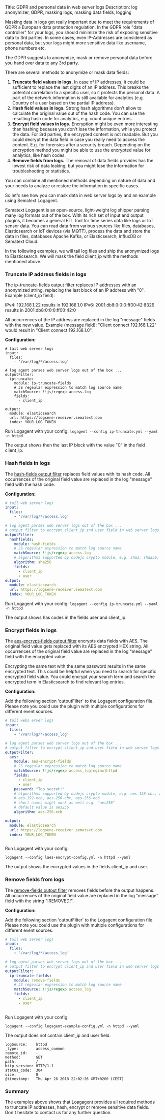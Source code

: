 Title: GDPR and personal data in web server logs 
Description: log anonymizer, GDPR, masking logs, masking data fields, logging


Masking data in logs got really important due to meet the requirements of GDPR a European data protection regulation. In the GDPR role "data controller" for your logs, you should minimize the risk of exposing sensitive data to 3rd parties. In some cases, even IP-Addresses are considered as personal data, but your logs might more sensitive data like username, phone numbers etc. 

The GDPR suggests to anonymize, mask or remove personal data before you hand over data to any 3rd party. 

There are several methods to anonymize or mask data fields: 

1. __Truncate field values in logs.__ In case of IP addresses, it could be sufficient to replace the last digits of an IP address. This breaks the potential correlation to a specific user, so it protects the personal data. A part of the network information is still available for analytics (e.g. Country of a user based on the partial IP address). 
2. __Hash field values in logs.__ Strong hash algorithms don't allow to calculate the original value out of the hash code. You can use the resulting hash code for analytics, e.g. count unique entries. 
3. __Encrypt field values in logs.__ Encryption might be even more interesting than hashing because you don't lose the information, while you protect the data. For 3rd parties, the encrypted content is not readable. But you could decrypt the data field in case you really need to access the content. E.g. for forensics after a security breach. Depending on the encryption method you might be able to use the encrypted value for analytics, like hash codes. 
4. __Remove fields from logs.__ The removal of data fields provides has the lowest risk of data leaking, but you might lose the information for troubleshooting or statistics.  

You can combine all mentioned methods depending on nature of data and your needs to analyze or restore the information in specific cases. 

So let's see how you can mask data in web server logs by and an example using Sematext Logagent. 

Sematext Logagent is an open-source, light-weight log shipper parsing many log formats out of the box. With its rich set of input and output plugins, it becomes a general ETL tool for time series data like logs or IoT sensor data. You can read data from various sources like files, databases, Elasticsearch or IoT devices (via MQTT), process the data and store the data in files, databases Apache Kafka, or Elasticsearch, InfluxDB or Sematext Cloud. 

In the following examples, we will tail log files and ship the anonymized logs to Elasticsearch. We will mask the field client_ip with the methods mentioned above. 

### Truncate IP address fields in logs

The [ip-truncate-fields output filter](output-filter-iptruncatefields.md) replaces IP addresses with an anonymized string, replacing the last block of an IP address with "0".
Example (client_ip field):

IPv4: 192.168.1.22 results in 192.168.1.0
IPv6: 2001:db8:0:0:0:ff00:42:8329 results in 2001:db8:0:0:0:ff00:42:0

All occurrences of the IP address are replaced in the log "message" fields with the new value. Example (message field): "Client connect 192.168.1.22" would result in "Client connect 192.168.1.0". 

__Configuration:__

```
# tail web server logs
input: 
  files:
    - '/var/log/*/access.log'

# log agent parses web server logs out of the box ...
outputFilter:
  iptruncate:
    module: ip-truncate-fields
    # JS regeular expression to match log source name
    matchSource: !!js/regexp access.log
    fields:
      - client_ip

output: 
  module: elasticsearch
  url: https://logsene-receiver.sematext.com
  index: YOUR_LOG_TOKEN

```

Run Logagent with your config:
```logagent --config ip-truncate.yml --yaml -n httpd```

The output shows then the last IP block with the value "0" in the field client_ip. 

### Hash fields in logs

The [hash-fields output filter](output-filter-hashfields.md) replaces field values with its hash code. All occurrences of the original field value are replaced in the log "message" field with the hash code.

__Configuration:__

```yaml
# tail web server logs
input: 
  files:
    - '/var/log/*/access.log'

# log agent parses web server logs out of the box ...
# output filter to encrypt client_ip and user field in web server logs
outputFilter:
  hashfields: 
    module: hash-fields
    # JS regeular expression to match log source name
    matchSource: !!js/regexp access.log
    # algorithms supported by nodejs crypto module, e.g. sha1, sha256, sha512, md5, ...
    algorithm: sha256
    fields:
      - client_ip
      - user
output: 
  module: elasticsearch
  url: https://logsene-receiver.sematext.com
  index: YOUR_LOG_TOKEN

```

Run Logagent with your config:
```logagent --config ip-truncate.yml --yaml -n httpd```

The output shows has codes in the fields user and client_ip. 

### Encrypt fields in logs 

The [aes-encrypt-fields output filter](output-filter-aesencryptfields) encrypts data fields with AES. The original field value gets replaced with its AES encrypted HEX string. All occurrences of the original field value are replaced in the log "message" field with the encrypted value. 

Encrypting the same text with the same password results in the same encrypted text. This could be helpful when you need to search for specific encrypted field value. You could encrypt your search term and search the encrypted term in Elasticsearch to find relevant log entries. 

__Configuration:__ 

Add the following section 'outputFilter' to the Logagent configuration file. Please note you could use the plugin with multiple configurations for different event sources. 

```yaml
# tail webs erver logs
input: 
  files:
    - '/var/log/*/access_log'

# log agent parses web server logs out of the box ...
# output filter to encrypt client_ip and user field in web server logs
outputFilter:
  aes:
    module: aes-encrypt-fields
    # JS regeular expression to match log source name
    matchSource: !!js/regexp access_log|nginx|httpd
    fields:
      - client_ip
      - user
    password: "Top secret!"
    # algorithms supported by nodejs crypto module, e.g. aes-128-cbc, aes-128-ecb, aes-192-cbc,
    # aes-192-ecb, aes-256-cbc, aes-256-ecb
    # short names might work as well e.g. "aes256"
    # default value is aes256
    algorithm: aes-256-ecb

output: 
  module: elasticsearch
  url: https://logsene-receiver.sematext.com
  index: YOUR_LOG_TOKEN
  
```

Run Logagent with your config: 

```
logagent --config laes-encrypt-config.yml -n httpd --yaml
```

The output shows the encrypted values in the fields client_ip and user. 


### Remove fields from logs

The [remove-fields output filter](output-filter-removefields) removes fields before the output happens. All occurrences of the original field value are replaced in the log "message" field with the string "!REMOVED!".


__Configuration:__

Add the following section 'outputFilter' to the Logagent configuration file. Please note you could use the plugin with multiple configurations for different event sources. 

```yaml
# tail web server logs
input: 
  files:
    - '/var/log/*/access_log'

# log agent parses web server logs out of the box ...
# output filter to encrypt client_ip and user field in web server logs
outputFilter:
  ip-truncate-fields:
    module: remove-fields
    # JS regeular expression to match log source name
    matchSource: !!js/regexp access_log
    fields:
      - client_ip
      - user
  
```

Run Logagent with your config: 

```
logagent --config logagent-example-config.yml -n httpd --yaml
```

The output does not contain client_ip and user field: 

```
logSource:    httpd
_type:        access_common
remote_id:    -
method:       GET
path:         /
http_version: HTTP/1.1
status_code:  304
size:         0
@timestamp:   Thu Apr 26 2018 22:02:26 GMT+0200 (CEST)
```



### Summary 

The examples above shows that Loagagent provides all required methods to truncate IP addresses, hash, encrypt or remove sensitive data fields. Don't hesitate to contact us for any further question. 



